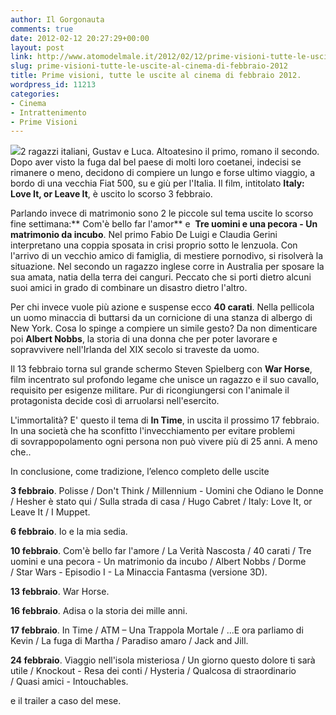 ```yaml
---
author: Il Gorgonauta
comments: true
date: 2012-02-12 20:27:29+00:00
layout: post
link: http://www.atomodelmale.it/2012/02/12/prime-visioni-tutte-le-uscite-al-cinema-di-febbraio-2012/
slug: prime-visioni-tutte-le-uscite-al-cinema-di-febbraio-2012
title: Prime visioni, tutte le uscite al cinema di febbraio 2012.
wordpress_id: 11213
categories:
- Cinema
- Intrattenimento
- Prime Visioni
---
```


[![](http://www.atomodelmale.it/wp-content/uploads/2012/02/comè-bello-far-lamore-300x220.jpg)](http://www.atomodelmale.it/wp-content/uploads/2012/02/comè-bello-far-lamore.jpg)2 ragazzi italiani, Gustav e Luca. Altoatesino il primo, romano il secondo. Dopo aver visto la fuga dal bel paese di molti loro coetanei, indecisi se rimanere o meno, decidono di compiere un lungo e forse ultimo viaggio, a bordo di una vecchia Fiat 500, su e giù per l'Italia. Il film, intitolato **Italy: Love It, or Leave It**, è uscito lo scorso 3 febbraio.

Parlando invece di matrimonio sono 2 le piccole sul tema uscite lo scorso fine settimana:** Com'è bello far l'amor** e  **Tre uomini e una pecora - Un matrimonio da incubo**. Nel primo Fabio De Luigi e Claudia Gerini interpretano una coppia sposata in crisi proprio sotto le lenzuola. Con l'arrivo di un vecchio amico di famiglia, di mestiere pornodivo, si risolverà la situazione. Nel secondo un ragazzo inglese corre in Australia per sposare la sua amata, natia della terra dei canguri. Peccato che si porti dietro alcuni suoi amici in grado di combinare un disastro dietro l'altro.

Per chi invece vuole più azione e suspense ecco **40 carati**. Nella pellicola un uomo minaccia di buttarsi da un cornicione di una stanza di albergo di New York. Cosa lo spinge a compiere un simile gesto? Da non dimenticare poi **Albert Nobbs**, la storia di una donna che per poter lavorare e sopravvivere nell'Irlanda del XIX secolo si traveste da uomo.


Il 13 febbraio torna sul grande schermo Steven Spielberg con **War Horse**, film incentrato sul profondo legame che unisce un ragazzo e il suo cavallo, requisito per esigenze militare. Pur di ricongiungersi con l'animale il protagonista decide così di arruolarsi nell'esercito.

L'immortalità? E' questo il tema di **In Time**, in uscita il prossimo 17 febbraio. In una società che ha sconfitto l'invecchiamento per evitare problemi di sovrappopolamento ogni persona non può vivere più di 25 anni. A meno che..


In conclusione, come tradizione, l’elenco completo delle uscite


**3 febbraio**. Polisse / Don't Think / Millennium - Uomini che Odiano le Donne / Hesher è stato qui / Sulla strada di casa / Hugo Cabret / Italy: Love It, or Leave It / I Muppet.

**6 febbraio**. Io e la mia sedia.

**10 febbraio**. Com'è bello far l'amore / La Verità Nascosta / 40 carati / Tre uomini e una pecora - Un matrimonio da incubo / Albert Nobbs / Dorme / Star Wars - Episodio I - La Minaccia Fantasma (versione 3D).

**13 febbraio**. War Horse.

**16 febbraio**. Adisa o la storia dei mille anni.

**17 febbraio**. In Time / ATM – Una Trappola Mortale / ...E ora parliamo di Kevin / La fuga di Martha / Paradiso amaro / Jack and Jill.

**24 febbraio**. Viaggio nell'isola misteriosa / Un giorno questo dolore ti sarà utile / Knockout - Resa dei conti / Hysteria / Qualcosa di straordinario / Quasi amici - Intouchables.


e il trailer a caso del mese.



